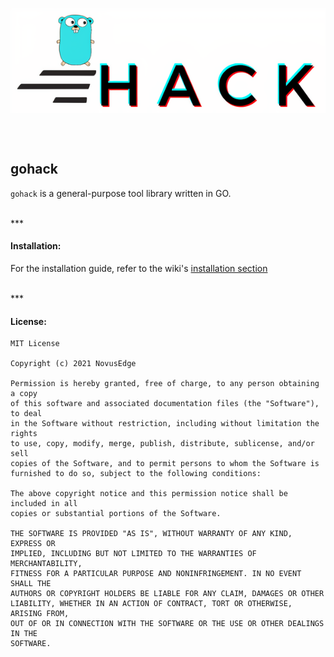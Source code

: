 <p align="center">
<img align="center" src="assets/banner1.png" width=800/>
</p>

<br><br>

## gohack
`gohack` is a general-purpose tool library written in GO.

<br>
***

#### Installation:

For the installation guide, refer to the wiki's [installation section](https://github.com/NovusEdge/gohack/wiki#installation)

<br>
***

#### License:
    MIT License

    Copyright (c) 2021 NovusEdge

    Permission is hereby granted, free of charge, to any person obtaining a copy
    of this software and associated documentation files (the "Software"), to deal
    in the Software without restriction, including without limitation the rights
    to use, copy, modify, merge, publish, distribute, sublicense, and/or sell
    copies of the Software, and to permit persons to whom the Software is
    furnished to do so, subject to the following conditions:

    The above copyright notice and this permission notice shall be included in all
    copies or substantial portions of the Software.

    THE SOFTWARE IS PROVIDED "AS IS", WITHOUT WARRANTY OF ANY KIND, EXPRESS OR
    IMPLIED, INCLUDING BUT NOT LIMITED TO THE WARRANTIES OF MERCHANTABILITY,
    FITNESS FOR A PARTICULAR PURPOSE AND NONINFRINGEMENT. IN NO EVENT SHALL THE
    AUTHORS OR COPYRIGHT HOLDERS BE LIABLE FOR ANY CLAIM, DAMAGES OR OTHER
    LIABILITY, WHETHER IN AN ACTION OF CONTRACT, TORT OR OTHERWISE, ARISING FROM,
    OUT OF OR IN CONNECTION WITH THE SOFTWARE OR THE USE OR OTHER DEALINGS IN THE
    SOFTWARE.
